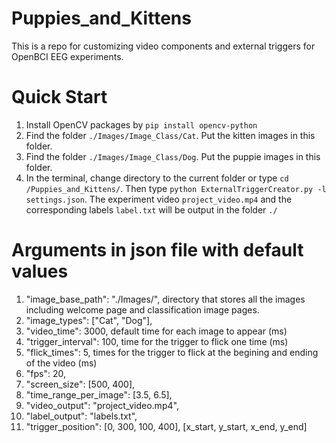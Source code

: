 # Puppies_and_Kittens
This is a repo for customizing video components and external triggers for OpenBCI EEG experiments.

# Quick Start
1. Install OpenCV packages by ```pip install opencv-python```
2. Find the folder ```./Images/Image_Class/Cat```. Put the kitten images in this folder.
3. Find the folder ```./Images/Image_Class/Dog```. Put the puppie images in this folder.
4. In the terminal, change directory to the current folder or type ```cd /Puppies_and_Kittens/```. Then type ```python ExternalTriggerCreator.py -l settings.json```. The experiment video ```project_video.mp4``` and the corresponding labels ```label.txt``` will be output in the folder ```./```

# Arguments in json file with default values
1. "image_base_path": "./Images/", directory that stores all the images including welcome page and classification image pages.
2. "image_types": ["Cat", "Dog"], 
3. "video_time": 3000, default time for each image to appear (ms)
4. "trigger_interval": 100, time for the trigger to flick one time (ms)
5. "flick_times": 5, times for the trigger to flick at the begining and ending of the video (ms)
6. "fps": 20, 
7. "screen_size": [500, 400], 
8. "time_range_per_image": [3.5, 6.5], 
9. "video_output": "project_video.mp4",
10. "label_output": "labels.txt",
11. "trigger_position": [0, 300, 100, 400], [x_start, y_start, x_end, y_end]
